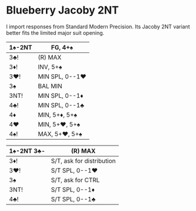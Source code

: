# Blueberry Jacoby 2NT

I import responses from Standard Modern Precision.  Its Jacoby 2NT variant
better fits the limited major suit opening.

| 1♠-2NT | FG, 4+♠ |
|--------|---------|
| 3♣!    | (R) MAX
| 3♦!    | INV, 5+♠
| 3♥!    | MIN SPL, 0--1♥
| 3♠     | BAL MIN
| 3NT!   | MIN SPL, 0--1♦
| 4♣!    | MIN SPL, 0--1♣
| 4♦     | MIN, 5+♦, 5+♠
| 4♥     | MIN, 5+♥, 5+♠
| 4♠!    | MAX, 5+♥, 5+♠

| 1♠-2NT 3♣- | (R) MAX |
|------------|---------|
| 3♦!        | S/T, ask for distribution
| 3♥!        | S/T SPL, 0--1♥
| 3♠         | S/T, ask for CTRL
| 3NT!       | S/T SPL, 0--1♦
| 4♣!        | S/T SPL, 0--1♣
